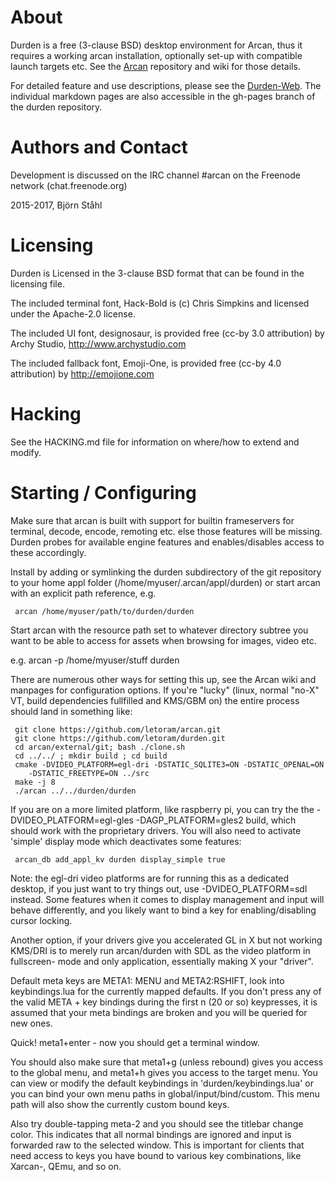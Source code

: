 About
=====
Durden is a free (3-clause BSD) desktop environment for Arcan, thus it requires
a working arcan installation, optionally set-up with compatible launch targets
etc. See the [Arcan](http://github.com/letoram/arcan) repository and wiki for
those details.

For detailed feature and use descriptions, please see the
[Durden-Web](http://durden.arcan-fe.com). The individual markdown pages are
also accessible in the gh-pages branch of the durden repository.

Authors and Contact
=====
Development is discussed on the IRC channel #arcan on the Freenode network
(chat.freenode.org)

2015-2017, Björn Ståhl

Licensing
=====
Durden is Licensed in the 3-clause BSD format that can be found in the
licensing file.

The included terminal font, Hack-Bold is (c) Chris Simpkins
and licensed under the Apache-2.0 license.

The included UI font, designosaur, is provided free (cc-by 3.0 attribution)
by Archy Studio, http://www.archystudio.com

The included fallback font, Emoji-One, is provided free (cc-by 4.0 attribution)
by http://emojione.com

Hacking
=====
See the HACKING.md file for information on where/how to extend and modify.

Starting / Configuring
=====
Make sure that arcan is built with support for builtin frameservers for
terminal, decode, encode, remoting etc. else those features will be missing.
Durden probes for available engine features and enables/disables access to
these accordingly.

Install by adding or symlinking the durden subdirectory of the git repository
to your home appl folder (/home/myuser/.arcan/appl/durden) or start arcan with
an explicit path reference, e.g.

     arcan /home/myuser/path/to/durden/durden

Start arcan with the resource path set to whatever directory subtree you want
to be able to access for assets when browsing for images, video etc.

e.g. arcan -p /home/myuser/stuff durden

There are numerous other ways for setting this up, see the Arcan wiki and
manpages for configuration options. If you're "lucky" (linux, normal "no-X" VT,
build dependencies fullfilled and KMS/GBM on) the entire process should land in
something like:

     git clone https://github.com/letoram/arcan.git
     git clone https://github.com/letoram/durden.git
     cd arcan/external/git; bash ./clone.sh
     cd ../../ ; mkdir build ; cd build
     cmake -DVIDEO_PLATFORM=egl-dri -DSTATIC_SQLITE3=ON -DSTATIC_OPENAL=ON
        -DSTATIC_FREETYPE=ON ../src
     make -j 8
     ./arcan ../../durden/durden

If you are on a more limited platform, like raspberry pi, you can try the
the -DVIDEO\_PLATFORM=egl-gles -DAGP\_PLATFORM=gles2 build, which should work
with the proprietary drivers. You will also need to activate 'simple' display
mode which deactivates some features:

     arcan_db add_appl_kv durden display_simple true

Note: the egl-dri video platforms are for running this as a dedicated desktop,
if you just want to try things out, use -DVIDEO\_PLATFORM=sdl instead. Some
features when it comes to display management and input will behave differently,
and you likely want to bind a key for enabling/disabling cursor locking.

Another option, if your drivers give you accelerated GL in X but not working
KMS/DRI is to merely run arcan/durden with SDL as the video platform in
fullscreen- mode and only application, essentially making X your "driver".

Default meta keys are META1: MENU and META2:RSHIFT, look into keybindings.lua
for the currently mapped defaults. If you don't press any of the valid META +
key bindings during the first n (20 or so) keypresses, it is assumed that your
meta bindings are broken and you will be queried for new ones.

Quick! meta1+enter - now you should get a terminal window.

You should also make sure that meta1+g (unless rebound) gives you access to
the global menu, and meta1+h gives you access to the target menu. You can view
or modify the default keybindings in 'durden/keybindings.lua' or you can bind
your own menu paths in global/input/bind/custom. This menu path will also show
the currently custom bound keys.

Also try double-tapping meta-2 and you should see the titlebar change color.
This indicates that all normal bindings are ignored and input is forwarded
raw to the selected window. This is important for clients that need access to
keys you have bound to various key combinations, like Xarcan-, QEmu, and so on.


